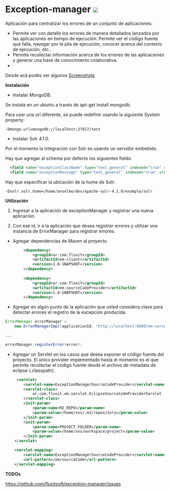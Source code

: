Exception-manager [![](https://api.travis-ci.org/fluxitsoft/exception-manager.png?branch=master)](http://travis-ci.org/fluxitsoft/exception-manager) 
=====================

Aplicación para centralizar los errores de un conjunto de aplicaciones:
* Permite ver con detalle los errores de manera detallados lanzados por las aplicaciones en tiempo de ejecución. Permite ver el código fuente que falla, navegar por la pila de ejecución, conocer acerca del contexto de ejecución, etc..
* Permite recolectar información acerca de los errores de las aplicaciones y generar una base de conocimiento colaborativa.
* 
Desde acá podés ver algunos  [Screenshots](https://github.com/fluxitsoft/exception-manager/wiki/Screenshots)

**Instalación**

* Instalar MongoDB. 

Se instala en un ubuntu a través de apt-get install mongodb.

Para usar una url diferente, se puede redefinir usando la siguiente System property: 

```
-Dmongo.url=mongodb://localhost:27017/test
```

* Instalar Solr 4.1.0.

Por el momento la integración con Solr es usando un servidor embebido. 

Hay que agregar al schema por defecto los siguientes fields:

```xml
  <field name="exceptionClassName" type="text_general" indexed="true" stored="true"/>
  <field name="exceptionMessage" type="text_general" indexed="true" stored="true"/>
```

Hay que especificar la ubicación de la home de Solr:

```
-Dsolr.solr.home=/home/anselmo/dev/apache-solr-4.1.0/example/solr
```

**Utilización**

1. Ingresar a la aplicación de exceptionManager y registrar una nueva aplicación.

2. Con ese id, ir a la aplicación que desea registrar errores y utilizar una instancia de ErrorManager para registrar errores.

* Agregar dependencias de Maven al proyecto.
```xml
		<dependency>
			<groupId>ar.com.fluxit</groupId>
			<artifactId>em-client</artifactId>
			<version>1.0-SNAPSHOT</version>
		</dependency>
		
		<dependency>
			<groupId>ar.com.fluxit</groupId>
			<artifactId>em-sourceCodeProvider</artifactId>
			<version>1.0-SNAPSHOT</version>
		</dependency>
```
* Agregar en algún punto de la aplicación que usted considera clave para detectar errores el registro de la excepción producida.

```java
ErrorManager errorManager = 
	new ErrorManagerImpl(applicationId, "http://localhost:8080/em-server/registerError");

...

errorManager.registerError(error);
```

* Agregar un Servlet en los casos que desea exponer el código fuente del proyecto. El único provider implementado hasta el momento es el que permite recolectar el código fuente desde el archivo de metadata de eclipse (.classpath).
```xml
     <servlet>
		<servlet-name>ExceptionManagerSourceCodeProvider</servlet-name>
        <servlet-class>
            ar.com.fluxit.em.servlet.EclipseSourceCodeProviderServlet
        </servlet-class>
        <init-param>
       		<param-name>M2_REPO</param-name>
        	<param-value>/home/xxx/.m2/repository</param-value>
        </init-param>
        <init-param>
       		<param-name>PROJECT_FOLDER</param-name>
        	<param-value>/home/xxx/workspace/project</param-value>
        </init-param>
	</servlet>

	<servlet-mapping>
        <servlet-name>ExceptionManagerSourceCodeProvider</servlet-name>
        <url-pattern>/em/sourceCode</url-pattern>
    </servlet-mapping>
```

**TODOs**

https://github.com/fluxitsoft/exception-manager/issues

